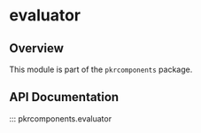 # evaluator

## Overview

This module is part of the `pkrcomponents` package.

## API Documentation

::: pkrcomponents.evaluator
